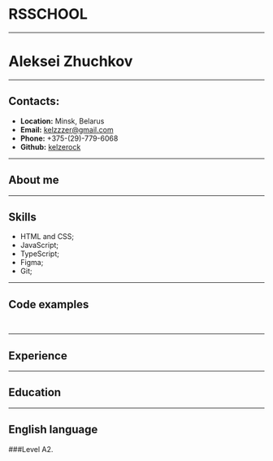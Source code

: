 # __RSSCHOOL__
---

# __Aleksei Zhuchkov__
---

## __Contacts__:
* __Location:__ Minsk, Belarus
* __Email:__ kelzzzer@gmail.com
* __Phone:__ +375-(29)-779-6068
* __Github:__ [kelzerock](https://github.com/kelzerock)

---

## __About me__

---

## __Skills__
* HTML and CSS;
* JavaScript;
* TypeScript;
* Figma;
* Git;
---

## __Code examples__
```


```
---

## __Experience__
---

## __Education__
---

## __English language__
###Level A2.

